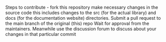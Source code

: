 Steps to contribute -
fork this repository
make necessary changes in the source code
this includes changes to the src (for the actual library) and docs (for the documentation website) directories.
Submit a pull request to the main branch of the original (this) repo
Wait for approval from the maintainers. Meanwhile use the discussion forum to discuss about your changes in that particular commit
